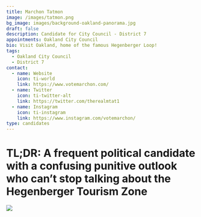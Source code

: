 ```yaml
---
title: Marchon Tatmon
image: /images/tatmon.png
bg_image: images/background-oakland-panorama.jpg
draft: false
description: Candidate for City Council - District 7
appointments: Oakland City Council
bio: Visit Oakland, home of the famous Hegenberger Loop!
tags:
  - Oakland City Council
  - District 7
contact:
  - name: Website
    icon: ti-world
    link: https://www.votemarchon.com/
  - name: Twitter
    icon: ti-twitter-alt
    link: https://twitter.com/therealmtat1
  - name: Instagram
    icon: ti-instagram
    link: https://www.instagram.com/votemarchon/
type: candidates
---
```

# TL;DR: A frequent political candidate with a confusing punitive outlook who can’t stop talking about the Hegenberger Tourism Zone

![](/images/hegenberger-airbart.png)